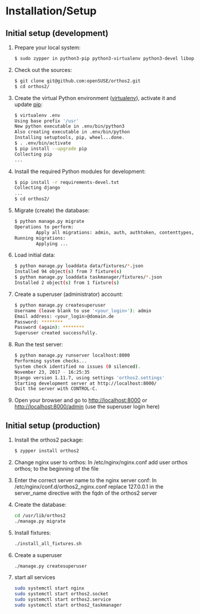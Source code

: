 # Installation/Setup

## Initial setup (development)

1. Prepare your local system:
    ```sh
    $ sudo zypper in python3-pip python3-virtualenv python3-devel libopenssl-devel
    ```

2. Check out the sources:
    ```sh
    $ git clone git@github.com:openSUSE/orthos2.git
    $ cd orthos2/
    ```

3. Create the virtual Python environment ([virtualenv](https://virtualenv.pypa.io/en/stable/)), activate it and update [pip](https://en.wikipedia.org/wiki/Pip_(package_manager)):
    ```sh
    $ virtualenv .env
    Using base prefix '/usr'
    New python executable in .env/bin/python3
    Also creating executable in .env/bin/python
    Installing setuptools, pip, wheel...done.
    $ . .env/bin/activate
    $ pip install --upgrade pip
    Collecting pip
    ...
    ```

4. Install the required Python modules for development:
    ```sh
    $ pip install -r requirements-devel.txt
    Collecting django
    ...
    $ cd orthos2/
    ```

5. Migrate (create) the database:
    ```sh
    $ python manage.py migrate
    Operations to perform:
            Apply all migrations: admin, auth, authtoken, contenttypes, data, sessions, taskmanager
    Running migrations:
            Applying ...
    ```

6. Load initial data:
    ```sh
    $ python manage.py loaddata data/fixtures/*.json
    Installed 94 object(s) from 7 fixture(s)
    $ python manage.py loaddata taskmanager/fixtures/*.json
    Installed 2 object(s) from 1 fixture(s)
    ```

7. Create a superuser (administrator) account:
    ```sh
    $ python manage.py createsuperuser
    Username (leave blank to use '<your_login>'): admin
    Email address: <your_login>@domain.de
    Password: ********
    Password (again): ********
    Superuser created successfully.
    ```

8. Run the test server:
    ```sh
    $ python manage.py runserver localhost:8000
    Performing system checks...
    System check identified no issues (0 silenced).
    November 23, 2017 - 16:25:35
    Django version 1.11.7, using settings 'orthos2.settings'
    Starting development server at http://localhost:8000/
    Quit the server with CONTROL-C.
    ```

9. Open your browser and go to [http://localhost:8000](http://localhost:8000) or [http://localhost:8000/admin](http://localhost:8000/admin) (use the superuser login here)

## Initial setup (production)
1. Install the orthos2 package:
    ```sh
    $ zypper install orthos2
    ```

2. Change nginx user to orthos:
    In /etc/nginx/nginx.conf add
    user  orthos orthos;
    to the beginning of the file

3. Enter the correct server name to the nginx server conf:
    In /etc/nginx/conf.d/orthos2_nginx.conf replace 127.0.0.1 in the server_name directive
    with the fqdn of the orthos2 server

4. Create the database:
    ```sh
    cd /usr/lib/orthos2
    ./manage.py migrate
    ```
5. Install fixtures:
    ```sh
    ./install_all_fixtures.sh
    ```

6. Create a superuser
    ```sh
    ./manage.py createsuperuser
    ```

7. start all services
    ```sh
    sudo systemctl start nginx
    sudo systemctl start orthos2.socket
    sudo systemctl start orthos2.service
    sudo systemctl start orthos2_taskmanager
    ```




